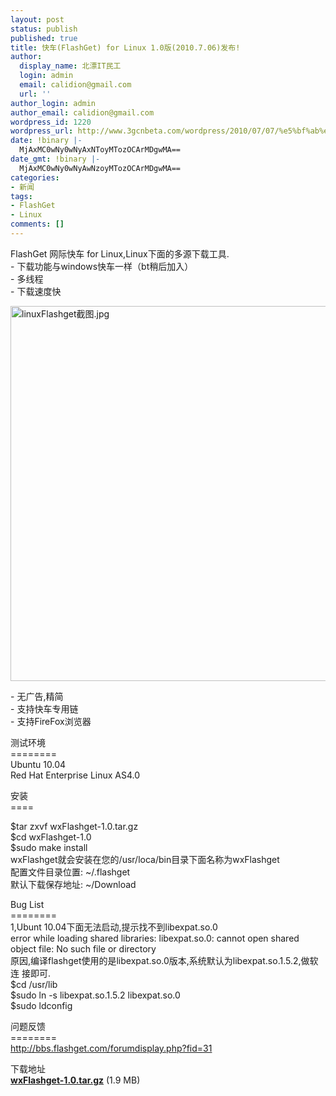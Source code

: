 ```yaml
---
layout: post
status: publish
published: true
title: 快车(FlashGet) for Linux 1.0版(2010.7.06)发布!
author:
  display_name: 北漂IT民工
  login: admin
  email: calidion@gmail.com
  url: ''
author_login: admin
author_email: calidion@gmail.com
wordpress_id: 1220
wordpress_url: http://www.3gcnbeta.com/wordpress/2010/07/07/%e5%bf%ab%e8%bd%a6flashget-for-linux-1-0%e7%89%882010-7-06%e5%8f%91%e5%b8%83/
date: !binary |-
  MjAxMC0wNy0wNyAxNToyMTozOCArMDgwMA==
date_gmt: !binary |-
  MjAxMC0wNy0wNyAwNzoyMTozOCArMDgwMA==
categories:
- 新闻
tags:
- FlashGet
- Linux
comments: []
---
```

<p>FlashGet 网际快车 for Linux,Linux下面的多源下载工具.<br />
- 下载功能与windows快车一样（bt稍后加入）<br />
- 多线程<br />
- 下载速度快</p>
<p><img id="aimg_1310" src="http://img.cnbeta.com/newsimg/100707/09442902011503456.jpg" alt="linuxFlashget截图.jpg" width="600" /></p>
<p>- 无广告,精简<br />
- 支持快车专用链<br />
- 支持FireFox浏览器</p>
<p>测试环境<br />
========<br />
Ubuntu 10.04<br />
Red Hat Enterprise Linux AS4.0</p>
<p>安装<br />
====</p>
<p>$tar zxvf wxFlashget-1.0.tar.gz<br />
$cd wxFlashget-1.0<br />
$sudo make install<br />
wxFlashget就会安装在您的/usr/loca/bin目录下面名称为wxFlashget<br />
配置文件目录位置: ~/.flashget<br />
默认下载保存地址: ~/Download</p>
<p>Bug&nbsp;List<br />
========<br />
1,Ubunt 10.04下面无法启动,提示找不到libexpat.so.0<br />
error while loading shared libraries: libexpat.so.0: cannot open shared object file: No such file or directory<br />
原因,编译flashget使用的是libexpat.so.0版本,系统默认为libexpat.so.1.5.2,做软连 接即可.<br />
$cd /usr/lib<br />
$sudo ln -s libexpat.so.1.5.2 libexpat.so.0<br />
$sudo ldconfig</p>
<p>问题反馈<br />
========<br />
<a href="http://bbs.flashget.com/forumdisplay.php?fid=31" target="_blank">http://bbs.flashget.com/forumdisplay.php?fid=31</a></p>
<p>下载地址<br />
<a href="http://bbs.flashget.com/attachment.php?aid=MTMxN3w0N2NjNmE4N3wxMjc4NDY3MDE1fDY0MDVNM3dGb1FNY21hd1pJZzdXWmNUVmFKeGp6b3oxall6cHlqaWg5NWZvWklN" target="_blank"><strong>wxFlashget-1.0.tar.gz</strong></a> (1.9 MB)</p>
